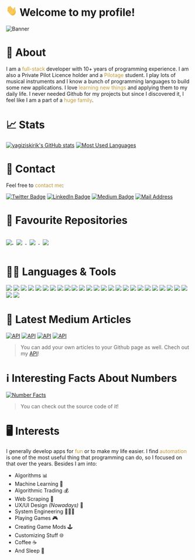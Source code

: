 # <img src="https://raw.githubusercontent.com/devSouvik/devSouvik/master/Hi.gif" height="30" width="30"> Welcome to my profile!
![Banner](https://i.ibb.co/4FvmGvQ/ezgif-com-gif-maker-6.gif)

# 🤷 About
I am a <span style="color: #c09839">full-stack</span> developer with 10+ years of programming experience. I am also a Private Pilot Licence holder and a <span style="color: #c09839">Pilotage</span> student. I play lots of musical instruments and I know a bunch of programming languages to build some new applications. I love <span style="color: #c09839">learning new things</span> and applying them to my daily life. I never needed Github for my projects but since I discovered it, I feel like I am a part of a <span style="color: #c09839">huge family</span>.

# 📈 Stats
[![yagiziskirik's GitHub stats](https://github-readme-stats.vercel.app/api?username=yagiziskirik&show_icons=true&count_private=true&theme=dark&title_color=c09839&text_color=c9cacc&icon_color=c09839&bg_color=151515)](https://github.com/yagiziskirik)
[![Most Used Languages](https://github-readme-stats.vercel.app/api/top-langs/?username=yagiziskirik&count_private=true&theme=dark&layout=compact&title_color=c09839&text_color=c9cacc&icon_color=c09839&bg_color=151515)](https://github.com/yagiziskirik)

# 📲 Contact
Feel free to <span style="color: #c09839">contact me</span>:

[![Twitter Badge](https://img.shields.io/badge/Instagram-Profile-informational?style=flat&logo=instagram&logoColor=c09839&color=c09839)](https://instagram.com/yagiziskirik)
[![LinkedIn Badge](https://img.shields.io/badge/LinkedIn-Profile-informational?style=flat&logo=linkedin&logoColor=c09839&color=c09839)](https://www.linkedin.com/in/yagiziskirik/)
[![Medium Badge](https://img.shields.io/badge/Medium-Profile-informational?style=flat&logo=medium&logoColor=c09839&color=c09839)](https://yagiziskirik.medium.com)
[![Mail Address](https://img.shields.io/badge/Email-Address-c09839?style=flat&logo=gmail&logoColor=c09839&color=c09839)](mailto:yagiziskirik@icloud.com)

# 🌟 Favourite Repositories
<a href="https://github.com/yagiziskirik/Kerbal-Telemetry">
  <img align="center" src="https://github-readme-stats.vercel.app/api/pin/?username=yagiziskirik&repo=Kerbal-Telemetry&title_color=c09839&text_color=c9cacc&icon_color=c09839&bg_color=151515" />
</a>
<a href="https://github.com/yagiziskirik/Another-Medium-Github-Readme">
  <img align="center" style="margin:1rem 0.5rem" src="https://github-readme-stats.vercel.app/api/pin/?username=yagiziskirik&repo=Another-Medium-Github-Readme&title_color=c09839&text_color=c9cacc&icon_color=c09839&bg_color=151515" />
</a>
<a href="https://github.com/yagiziskirik/PYrus">
  <img align="center" style="margin:1rem 0.5rem" src="https://github-readme-stats.vercel.app/api/pin/?username=yagiziskirik&repo=PYrus&title_color=c09839&text_color=c9cacc&icon_color=c09839&bg_color=151515" />
</a>
<a href="https://github.com/yagiziskirik/ScreenTypr">
  <img align="center" style="margin:1rem 0.5rem" src="https://github-readme-stats.vercel.app/api/pin/?username=yagiziskirik&repo=ScreenTypr&title_color=c09839&text_color=c9cacc&icon_color=c09839&bg_color=151515" />
</a>

# 🤹🏼 Languages & Tools
![](https://img.shields.io/badge/Python-informational?style=flat&logo=Python&logoColor=white&color=3776AB)
![](https://img.shields.io/badge/C++-informational?style=flat&logo=c%2B%2B&logoColor=white&color=00599C)
![](https://img.shields.io/badge/C%23-informational?style=flat&logo=c%20sharp&logoColor=white&color=239120)
![](https://img.shields.io/badge/HTML5-informational?style=flat&logo=html5&logoColor=white&color=E34F26)
![](https://img.shields.io/badge/CSS3-informational?style=flat&logo=css3&logoColor=white&color=1572B6)
![](https://img.shields.io/badge/JavaScript-informational?style=flat&logo=JavaScript&logoColor=white&color=F7DF1E)
![](https://img.shields.io/badge/Bootstrap-informational?style=flat&logo=Bootstrap&logoColor=white&color=7952B3)
![](https://img.shields.io/badge/jQuery-informational?style=flat&logo=jQuery&logoColor=white&color=0769AD)
![](https://img.shields.io/badge/Markdown-informational?style=flat&logo=markdown&logoColor=white&color=000000)
![](https://img.shields.io/badge/PHP-informational?style=flat&logo=php&logoColor=white&color=777BB4)
![](https://img.shields.io/badge/MySQL-informational?style=flat&logo=MySQL&logoColor=white&color=4479A1)
![](https://img.shields.io/badge/Batch-informational?style=flat&logo=Windows%20Terminal&logoColor=white&color=4D4D4D)
![](https://img.shields.io/badge/Bash-informational?style=flat&logo=Windows%20Terminal&logoColor=white&color=000000)
![](https://img.shields.io/badge/Firebase-informational?style=flat&logo=Firebase&logoColor=white&color=FFCA28)
![](https://img.shields.io/badge/Microsoft%20Azure-informational?style=flat&logo=Microsoft%20Azure&logoColor=white&color=0089D6)
![](https://img.shields.io/badge/PyCharm-informational?style=flat&logo=PyCharm&logoColor=white&color=000000)
![](https://img.shields.io/badge/VSCode-informational?style=flat&logo=Visual%20Studio%20Code&logoColor=white&color=007ACC)
![](https://img.shields.io/badge/Visual%20Studio-informational?style=flat&logo=Visual%20Studio&logoColor=white&color=5C2D91)
![](https://img.shields.io/badge/Xcode-informational?style=flat&logo=Xcode&logoColor=white&color=147EFB)
![](https://img.shields.io/badge/Github-informational?style=flat&logo=Github&logoColor=white&color=181717)
![](https://img.shields.io/badge/Adobe%20Illustrator-informational?style=flat&logo=Adobe%20Illustrator&logoColor=white&color=FF9A00)
![](https://img.shields.io/badge/Adobe%20XD-informational?style=flat&logo=Adobe%20XD&logoColor=white&color=FF61F6)
![](https://img.shields.io/badge/Adobe%20Photoshop-informational?style=flat&logo=Adobe%20Photoshop&logoColor=white&color=31A8FF)
![](https://img.shields.io/badge/Adobe%20After%20Effects-informational?style=flat&logo=Adobe%20After%20Effects&logoColor=white&color=9999FF)
![](https://img.shields.io/badge/Linux-informational?style=flat&logo=Linux&logoColor=white&color=FCC624)
![](https://img.shields.io/badge/Windows-informational?style=flat&logo=Windows&logoColor=white&color=0078D6)
![](https://img.shields.io/badge/macOS-informational?style=flat&logo=macOS&logoColor=white&color=000000)

# 📖 Latest Medium Articles
  
[![API](https://another-medium-github-readme.vercel.app/api/medium?index=0&username=yagiziskirik&borderRadius=5&generalWidth=450)](https://medium.com/interesthing)
[![API](https://another-medium-github-readme.vercel.app/api/medium?index=1&username=yagiziskirik&borderRadius=5&generalWidth=450)](https://medium.com/interesthing)
[![API](https://another-medium-github-readme.vercel.app/api/medium?index=2&username=yagiziskirik&borderRadius=5&generalWidth=450)](https://medium.com/interesthing)
[![API](https://another-medium-github-readme.vercel.app/api/medium?index=3&username=yagiziskirik&borderRadius=5&generalWidth=450)](https://medium.com/interesthing)

> You can add your own articles to your Github page as well. Chech out my [API](https://github.com/yagiziskirik/Another-Medium-Github-Readme)!
  
# ℹ️ Interesting Facts About Numbers

[![Number Facts](https://ygz-github-vercel.vercel.app/api/index)](https://github.com/yagiziskirik/YGZ-Github-Vercel)
> You can check out the source code of it!

# 🖥️ Interests
I generally develop apps for <span style="color: #c09839">fun</span> or to make my life easier. I find <span style="color: #c09839">automation</span> is one of the most useful thing that programming can do, so I focused on that over the years. Besides I am into:

* Algorithms 📊
* Machine Learning 🤖
* Algorithmic Trading 💰
* Web Scraping 📡
* UX/UI Design *(Nowadays)* 🧪
* System Engineering 🧑🏽‍🔬
* Playing Games 🎮
* Creating Game Mods 🕹️
* Customizing Stuff 🌐
* Coffee ☕
* And Sleep 🛌
